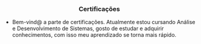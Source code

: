 <h3 align="center">Certificações</h3>


* Bem-vind@ a parte de certificações.
Atualmente estou cursando Análise e Desenvolvimento de Sistemas, gosto de estudar e adquirir conhecimentos, com isso meu aprendizado se torna mais rápido.
